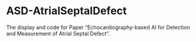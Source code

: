 # ASD-AtrialSeptalDefect
The display and code for Paper “Echocardiography-based AI for Detection and Measurement of Atrial Septal Defect”.
